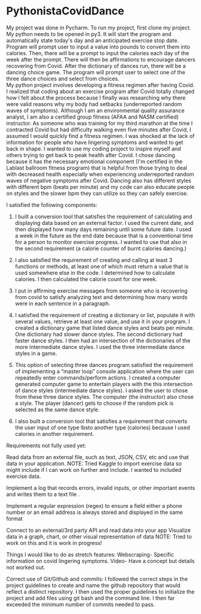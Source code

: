# PythonistaCovidDance

My project was done in Pycharm. To run my project, first clone my project. My python needs to be opened in py3. It will start the program and automatically state today's day and an anticipated exercise stop date.   Program will prompt user to input a value into pounds to convert them into calories.  Then, there will be a prompt to input  the calories each day of the week after the prompt.  There will then be affirmations to encourage dancers recovering from Covid.  After the dictionary of dances run, there will be a dancing choice game.  The program will prompt user to select one of the three dance choices and select from choices.   
My python project involves developing a fitness regimen after having Covid. I realized that coding about an exercise program after Covid totally changed how I felt about the process because I finally was researching why there were valid reasons why my body had setbacks (underreported random waves of symptoms).
Although I am an environmental quality assurance analyst, I am also a certified group fitness (AFAA and NASM certified) instructor. As someone who was training for my third marathon at the time I contracted Covid  but had difficulty walking even five minutes after Covid, I assumed I would quickly find a fitness regimen. I was shocked at the lack of information for people who have lingering symptoms and wanted to get back in shape. I wanted to use my coding project to inspire myself and others trying to get back to peak health after Covid. I chose dancing because it has the necessary emotional component (I'm certified in the Lablast ballroom fitness program) that is helpful from those trying to deal with decreased health especially when experiencing underreported random waves of negative symptoms after Covid. Dancing also has different styles with different bpm (beats per minute) and my code can also educate people on styles and the slower bpm they can utilize so they can safely exercise. 

I satisfied the following components: 

1. I built a conversion tool that satisfies the requirement of calculating and displaying data based on an external factor. I used the current date, and then displayed how many days remaining until some future date. I used a week in the future as the end date because that is a conventional time for a person to monitor exercise progress. I wanted to use that also in the second requirement (a calorie counter of burnt calories dancing.)

2. I also satisfied the requirement of creating and calling at least 3 functions or methods, at least one of which must return a value that is used somewhere else in the code. I determined how to calculate calories. I then calculated the calorie count for one week.


3. I put in affirming exercise messages from someone who is recovering from covid to satisfy analyzing text and determining how many words were in each sentence in a paragraph.


  4. I satisfied the requirement of creating a dictionary or list, populate it with several values, retrieve at least one value, and use it in your program. I created a dictionary game that listed dance styles and beats per minute. One dictionary had slower dance styles. The second dictionary had faster dance styles. I then had an intersection of the dictionaries of the more intermediate dance styles. I used the three intermediate dance styles in a game.


5. This option of selecting three dances program satisfied the requirement of implementing a “master loop” console application where the user can repeatedly enter commands/perform actions. I created a computer generated computer game to entertain players with the this intersection of dance styles (intermediate dance styles). I asked the user to chose from these three dance styles. The computer (the instructor) also chose a style. The player (dancer) gets to choose if the random pick is selected as the same dance style. 
  
6.    I also built a conversion tool that satisfies a requirement that converts the user input of one type lbsto another type  (calories) because I used calories in another requirement.




Requirements not fully used yet:

Read data from an external file, such as text, JSON, CSV, etc and use that data in your application. NOTE: Tried Kaggle to import exercise data so might include if I can work on further and include.  I wanted to included exercise data.  


Implement a log that records errors, invalid inputs, or other important events and writes them to a text file . 

Implement a regular expression (regex) to ensure a field either a phone number or an email address is always stored and displayed in the same format

Connect to an external/3rd party API and read data into your app Visualize data in a graph, chart, or other visual representation of data NOTE: Tried to work on this and it is work in progress!

Things I would like to do as stretch features:
Webscraping-  Specific information on covid lingering symptoms.
Video- Have a concept but details not worked out.



Correct use of Git/Github and commits: I followed the correct steps in the project guidelines to create and name the github repository that would reflect a distinct repository. I then used the proper guidelines to initialize the project and add files using git bash and the command line. I then far exceeded the minimum number of commits needed to pass.


